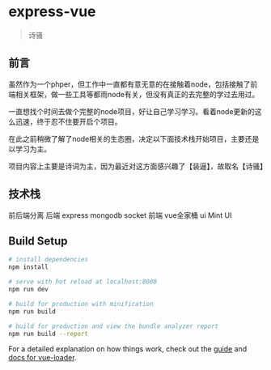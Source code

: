 # express-vue

> 诗骚

## 前言

虽然作为一个phper，但工作中一直都有意无意的在接触着node，包括接触了前端相关框架，做一些工具等都雨node有关，但没有真正的去完整的学过去用过。

一直想找个时间去做个完整的node项目，好让自己学习学习。看着node更新的这么迅速，终于忍不住要开启个项目。

在此之前稍微了解了node相关的生态圈，决定以下面技术栈开始项目，主要还是以学习为主。

项目内容上主要是诗词为主，因为最近对这方面感兴趣了【装逼】，故取名【诗骚】

## 技术栈
前后端分离
后端 express mongodb socket
前端 vue全家桶
ui Mint UI

## Build Setup

``` bash
# install dependencies
npm install

# serve with hot reload at localhost:8080
npm run dev

# build for production with minification
npm run build

# build for production and view the bundle analyzer report
npm run build --report
```

For a detailed explanation on how things work, check out the [guide](http://vuejs-templates.github.io/webpack/) and [docs for vue-loader](http://vuejs.github.io/vue-loader).

